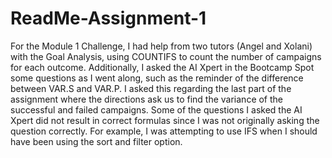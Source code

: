 # ReadMe-Assignment-1
For the Module 1 Challenge, I had help from two tutors (Angel and Xolani) with the Goal Analysis, using COUNTIFS to count the number of campaigns for each outcome. 
Additionally, I asked the AI Xpert in the Bootcamp Spot some questions as I went along, such as the reminder of the difference between VAR.S and VAR.P. I asked this regarding the last part of the assignment where the directions ask us to find the variance of the successful and failed campaigns.
Some of the questions I asked the AI Xpert did not result in correct formulas since I was not originally asking the question correctly. For example, I was attempting to use IFS when I should have been using the sort and filter option. 
